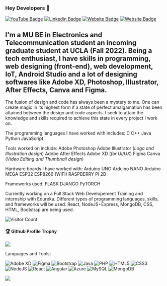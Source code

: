### Hey Developers 👋

[![YouTube Badge](https://img.shields.io/badge/YouTube-HANA-red)](https://www.youtube.com/channel/UCSTYmM-0MdK8Mc3qO6dDtCw//)
[![Linkedin Badge](https://img.shields.io/badge/-Jacob-blue?style=flat-square&logo=Linkedin&logoColor=white&link=https://www.linkedin.com/in/jacob-thomas-8359111b0/)](https://www.linkedin.com/in/jacob-thomas-8359111b0/)
[![Website Badge](https://img.shields.io/badge/WebSite-Jacob-green)](https://www.akash)
[![Website Badge](https://img.shields.io/badge/StackOverflow-Jacob-yellow)](https://stackoverflow.com/users/19652735/signumneo)

I'm a MU BE in Electronics and Telecommunication student an incoming graduate student at UCLA (Fall 2022).
Being a tech enthusiast, I have skills in programming, web designing (front-end), web development, IoT, Android Studio and a lot of designing softwares like Adobe XD, Photoshop, Illustrator, After Effects, Canva and Figma. 
--------------------------------------------------------------------------------------------------------------------------------------------------------
The fusion of design and code has always been a mystery to me. One can create magic in its highest form if a state of perfect amalgamation has been attained between the design and code aspects. I seek to attain the knowledge and skills required to achieve this state in every project I work on.

The programming languages I have worked with includes:
C
C++
Java
Python
JavaScript

Tools worked on include:
Adobe Photoshop 
Adobe Illustrator (*Logo and Illustration design*)
Adobe After Effects
Adobe XD (*for UI/UX*)
Figma 
Canva (*Video Editing and Thumbnail design*)

Hardware boards I have worked with:
Arduino UNO
Arduino NANO
Arduino MEGA
ESP32 
ESP8266 (WIFI)
RASPBERRY PI 2B

Frameworks used:
FLASK
DJANGO
PyTORCH

Currently working on a Full Stack Web Developement Training and internship with Edureka. Different types of programming languages, skills, and frameworks will be used. 
React, NodeJS+Express, MongoDB, CSS, HTML, Bootstrap are being used. 




![Visitor Count](https://profile-counter.glitch.me/signumneo/count.svg)

<div>
  <h4>🏆 Github Profile Trophy</h4>
  <a href="https://github.com/ryo-ma/github-profile-trophy">
    <img src="https://github-profile-trophy.vercel.app/?username=signumneo&column=7"/>
  </a>
</div>

Languages and Tools: 

<img alt="Adobe XD" src="https://img.shields.io/badge/adobexd-%23FF26BE.svg?style=flat-square&logo=adobexd&logoColor=white"/> <img alt="Figma" src="https://img.shields.io/badge/figma-%23F24E1E.svg?style=flat-square&logo=figma&logoColor=white"/> <img alt="Bootstrap" src="https://img.shields.io/badge/bootstrap-%23563D7C.svg?style=flat-square&logo=bootstrap&logoColor=white"/> <img alt="Java" src="https://img.shields.io/badge/java-%23ED8B00.svg?style=flat-square&logo=java&logoColor=white"/> <img alt="PHP" src="https://img.shields.io/badge/php-%23777BB4.svg?style=flat-square&logo=php&logoColor=white"/> <img alt="HTML5" src="https://img.shields.io/badge/html5-%23E34F26.svg?style=flat-square&logo=html5&logoColor=white"/> <img alt="CSS3" src="https://img.shields.io/badge/css3-%231572B6.svg?style=flat-square&logo=css3&logoColor=white"/> <img alt="NodeJS" src="https://img.shields.io/badge/node.js-%2343853D.svg?style=flat-square&logo=node-dot-js&logoColor=white"/> <img alt="React" src="https://img.shields.io/badge/react-%2320232a.svg?style=flat-square&logo=react&logoColor=%2361DAFB"/> <img alt="Angular" src="https://img.shields.io/badge/angular-%23DD0031.svg?flat-square&logo=angular&logoColor=white"/> <img alt="Azure" src="https://img.shields.io/badge/azure-%230072C6.svg?style=flat-square&logo=azure-devops&logoColor=white"/> <img alt="MySQL" src="https://img.shields.io/badge/mysql-%2300f.svg?style=flat-square&logo=mysql&logoColor=white"/> <img alt="MongoDB" src ="https://img.shields.io/badge/MongoDB-%234ea94b.svg?style=flat-square&logo=mongodb&logoColor=white"/>

![](https://activity-graph.herokuapp.com/graph?username=signumneo&theme=react-dark&area=true)
<!--
**signumneo/signumneo** is a ✨ _special_ ✨ repository because its `README.md` (this file) appears on your GitHub profile.

Here are some ideas to get you started:

- 🔭 I’m currently working on ...
- 🌱 I’m currently learning ...
- 👯 I’m looking to collaborate on ...
- 🤔 I’m looking for help with ...
- 💬 Ask me about ...
- 📫 How to reach me: ...
- 😄 Pronouns: ...
- ⚡ Fun fact: .....

-->
